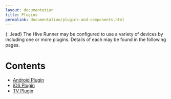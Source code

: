 ```yaml
---
layout: documentation
title: Plugins
permalink: documentation/plugins-and-components.html
---
```


{: .lead}
The Hive Runner may be configured to use a variety of devices by including one or more plugins. Details of each may be found in the following pages.

# Contents
* [Android Plugin](android_plugin.html)
* [iOS Plugin](ios_plugin.html)
* [TV Plugin](tv_plugin.html)
